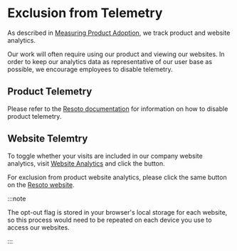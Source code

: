 # Exclusion from Telemetry

As described in [Measuring Product Adoption](./index.md), we track product and website analytics.

Our work will often require using our product and viewing our websites. In order to keep our analytics data as representative of our user base as possible, we encourage employees to disable telemetry.

## Product Telemetry

Please refer to the [Resoto documentation](https://resoto.com/docs/reference/telemetry#disabling) for information on how to disable product telemetry.

## Website Telemtry

To toggle whether your visits are included in our company website analytics, visit [Website Analytics](/website-analytics) and click the button.

For exclusion from product website analytics, please click the same button on the [Resoto website](https://resoto.com/website-analytics).

:::note

The opt-out flag is stored in your browser's local storage for each website, so this process would need to be repeated on each device you use to access our websites.

:::
